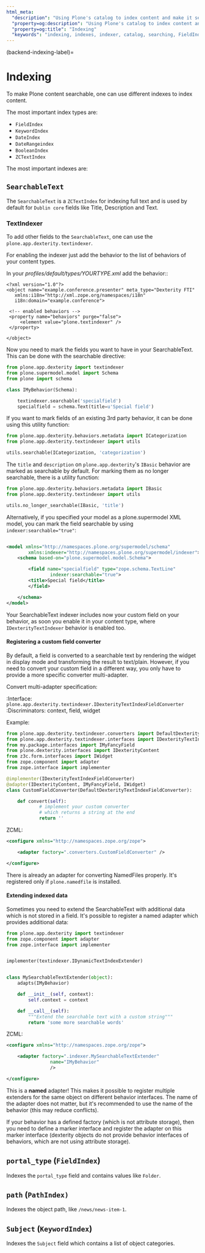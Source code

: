 ```yaml
---
html_meta:
  "description": "Using Plone's catalog to index content and make it searchable."
  "property=og:description": "Using Plone's catalog to index content and make it searchable."
  "property=og:title": "Indexing"
  "keywords": "indexing, indexes, indexer, catalog, searching, FieldIndex, SearchableText, textindexer"
---
```


(backend-indexing-label)=

# Indexing

To make Plone content searchable, one can use different indexes to index content.

The most important index types are:

- `FieldIndex`
- `KeywordIndex`
- `DateIndex`
- `DateRangeindex`
- `BooleanIndex`
- `ZCTextIndex`

The most important indexes are:

## `SearchableText`

The `SearchableText` is a `ZCTextIndex` for indexing full text and is used by default for `Dublin core` fields like Title, Description and Text.

### TextIndexer

To add other fields to the `SearchableText`, one can use the `plone.app.dexterity.textindexer`.

For enabling the indexer just add the behavior to the list of behaviors of your content types.

In your *profiles/default/types/YOURTYPE.xml* add the behavior::

    <?xml version="1.0"?>
    <object name="example.conference.presenter" meta_type="Dexterity FTI"
       xmlns:i18n="http://xml.zope.org/namespaces/i18n"
       i18n:domain="example.conference">

     <!-- enabled behaviors -->
     <property name="behaviors" purge="false">
         <element value="plone.textindexer" />
     </property>

    </object>


Now you need to mark the fields you want to have in your SearchableText. 
This  can be done with the searchable directive:

```python
from plone.app.dexterity import textindexer
from plone.supermodel.model import Schema
from plone import schema

class IMyBehavior(Schema):

    textindexer.searchable('specialfield')
    specialfield = schema.Text(title=u'Special field')

```

If you want to mark fields of an existing 3rd party behavior, it can be
done using this utility function:

```python
from plone.app.dexterity.behaviors.metadata import ICategorization
from plone.app.dexterity.textindexer import utils

utils.searchable(ICategorization, 'categorization')
```

The `title` and `description` on `plone.app.dexterity`'s `IBasic` behavior
are marked as searchable by default.
For marking them as no longer searchable, there is a utility function:

```python
from plone.app.dexterity.behaviors.metadata import IBasic
from plone.app.dexterity.textindexer import utils

utils.no_longer_searchable(IBasic, 'title')
```

Alternatively, if you specified your model as a plone.supermodel XML model,
you can mark the field searchable by using `indexer:searchable="true"`:

```xml

<model xmlns="http://namespaces.plone.org/supermodel/schema"
        xmlns:indexer="http://namespaces.plone.org/supermodel/indexer">
    <schema based-on="plone.supermodel.model.Schema">

        <field name="specialfield" type="zope.schema.TextLine"
                indexer:searchable="true">
        <title>Special field</title>
        </field>

    </schema>
</model>
```


Your SearchableText indexer includes now your custom field on your behavior, as
soon you enable it in your content type, where `IDexterityTextIndexer` behavior
is enabled too.


#### Registering a custom field converter


By default, a field is converted to a searchable text by rendering the widget
in display mode and transforming the result to text/plain. However, if you need
to convert your custom field in a different way, you only have to provide a
more specific converter multi-adapter.

Convert multi-adapter specification:

:Interface: `plone.app.dexterity.textindexer.IDexterityTextIndexFieldConverter`
:Discriminators: context, field, widget

Example:

```python
from plone.app.dexterity.textindexer.converters import DefaultDexterityTextIndexFieldConverter
from plone.app.dexterity.textindexer.interfaces import IDexterityTextIndexFieldConverter
from my.package.interfaces import IMyFancyField
from plone.dexterity.interfaces import IDexterityContent
from z3c.form.interfaces import IWidget
from zope.component import adapter
from zope.interface import implementer

@implementer(IDexterityTextIndexFieldConverter)
@adapter(IDexterityContent, IMyFancyField, IWidget)
class CustomFieldConverter(DefaultDexterityTextIndexFieldConverter):

    def convert(self):
            # implement your custom converter
            # which returns a string at the end
            return ''
```

ZCML:

```xml
<configure xmlns="http://namespaces.zope.org/zope">

    <adapter factory=".converters.CustomFieldConverter" />

</configure>
```

There is already an adapter for converting NamedFiles properly. It's registered
only if `plone.namedfile` is installed.



#### Extending indexed data


Sometimes you need to extend the SearchableText with additional data which is
not stored in a field. It's possible to register a named adapter which provides
additional data:

```python
from plone.app.dexterity import textindexer
from zope.component import adapter
from zope.interface import implementer


implementer(textindexer.IDynamicTextIndexExtender)


class MySearchableTextExtender(object):
    adapts(IMyBehavior)

    def __init__(self, context):
        self.context = context

    def __call__(self):
        """Extend the searchable text with a custom string"""
        return 'some more searchable words'
```

ZCML:

```xml
<configure xmlns="http://namespaces.zope.org/zope">

    <adapter factory=".indexer.MySearchableTextExtender"
                name="IMyBehavior"
                />

</configure>
```

This is a **named** adapter! This makes it possible to register multiple
extenders for the same object on different behavior interfaces. The name of
the adapter does not matter, but it's recommended to use the name of the
behavior (this may reduce conflicts).

If your behavior has a defined factory (which is not attribute storage), then
you need to define a marker interface and register the adapter on this marker
interface (dexterity objects do not provide behavior interfaces of behaviors,
which are not using attribute storage).



## `portal_type` (`FieldIndex`)

Indexes the `portal_type` field and contains values like `Folder`.

## `path` (`PathIndex)`

Indexes the object path, like `/news/news-item-1`.

## `Subject` (`KeywordIndex`)

Indexes the `Subject` field which contains a list of object categories.